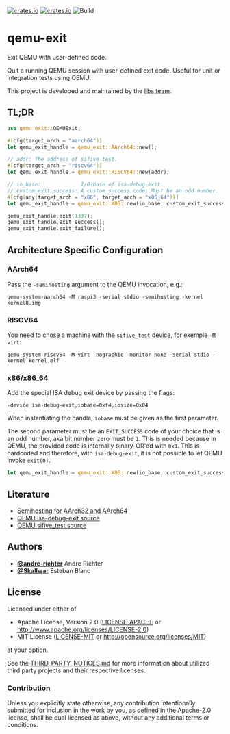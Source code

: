 [![crates.io](https://img.shields.io/crates/d/qemu-exit.svg)](https://crates.io/crates/qemu-exit)
[![crates.io](https://img.shields.io/crates/v/qemu-exit.svg)](https://crates.io/crates/qemu-exit)
![Build](https://github.com/andre-richter/qemu-exit/workflows/Build/badge.svg)

# qemu-exit

Exit QEMU with user-defined code.

Quit a running QEMU session with user-defined exit code. Useful for unit or integration tests using
QEMU.

This project is developed and maintained by the [libs team].

## TL;DR

```rust
use qemu_exit::QEMUExit;

#[cfg(target_arch = "aarch64")]
let qemu_exit_handle = qemu_exit::AArch64::new();

// addr: The address of sifive_test.
#[cfg(target_arch = "riscv64")]
let qemu_exit_handle = qemu_exit::RISCV64::new(addr);

// io_base:             I/O-base of isa-debug-exit.
// custom_exit_success: A custom success code; Must be an odd number.
#[cfg(any(target_arch = "x86", target_arch = "x86_64"))]
let qemu_exit_handle = qemu_exit::X86::new(io_base, custom_exit_success);

qemu_exit_handle.exit(1337);
qemu_exit_handle.exit_success();
qemu_exit_handle.exit_failure();
```

## Architecture Specific Configuration

### AArch64

Pass the `-semihosting` argument to the QEMU invocation, e.g.:
```
qemu-system-aarch64 -M raspi3 -serial stdio -semihosting -kernel kernel8.img
```

### RISCV64

You need to chose a machine with the `sifive_test` device, for exemple `-M virt`:
```
qemu-system-riscv64 -M virt -nographic -monitor none -serial stdio -kernel kernel.elf
```

### x86/x86_64

Add the special ISA debug exit device by passing the flags:
```
-device isa-debug-exit,iobase=0xf4,iosize=0x04
```

When instantiating the handle, `iobase` must be given as the first parameter.

The second parameter must be an `EXIT_SUCCESS` code of your choice that is an odd number, aka
bit number zero must be `1`. This is needed because in QEMU, the provided code is internally
binary-OR'ed with `0x1`. This is hardcoded and therefore, with `isa-debug-exit`, it is not
possible to let QEMU invoke `exit(0)`.

```rust
let qemu_exit_handle = qemu_exit::X86::new(io_base, custom_exit_success);
```

## Literature

- [Semihosting for AArch32 and AArch64](https://github.com/ARM-software/abi-aa/blob/main/semihosting/semihosting.rst)
- [QEMU isa-debug-exit source](https://git.qemu.org/?p=qemu.git;a=blob;f=hw/misc/debugexit.c)
- [QEMU sifive_test source](https://git.qemu.org/?p=qemu.git;a=blob;f=hw/misc/sifive_test.c)

## Authors

- [**@andre-richter**](https://github.com/andre-richter) Andre Richter
- [**@Skallwar**](https://github.com/Skallwar) Esteban Blanc

## License

Licensed under either of

- Apache License, Version 2.0 ([LICENSE-APACHE](LICENSE-APACHE) or http://www.apache.org/licenses/LICENSE-2.0)
- MIT License ([LICENSE-MIT](LICENSE-MIT) or http://opensource.org/licenses/MIT)

at your option.

See the [THIRD_PARTY_NOTICES.md](THIRD_PARTY_NOTICES.md) for more information about utilized third
party projects and their respective licenses.

### Contribution

Unless you explicitly state otherwise, any contribution intentionally submitted for inclusion in the
work by you, as defined in the Apache-2.0 license, shall be dual licensed as above, without any
additional terms or conditions.

[libs team]: https://github.com/rust-embedded/wg#the-libs-team
